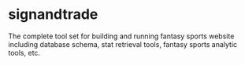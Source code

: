 # signandtrade
The complete tool set for building and running fantasy sports website including database schema, stat retrieval tools, fantasy sports analytic tools, etc.

